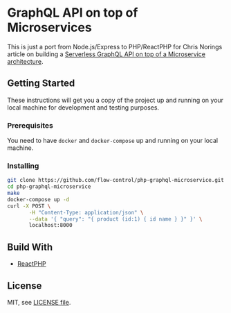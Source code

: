 # GraphQL API on top of Microservices

This is just a port from Node.js/Express to PHP/ReactPHP for Chris Norings article on building a [Serverless GraphQL API on top of a Microservice architecture](https://dev.to/azure/learn-how-you-can-build-a-serverless-graphql-api-on-top-of-a-microservice-architecture-233g).

## Getting Started

These instructions will get you a copy of the project up and running on your local machine for development and testing purposes. 

### Prerequisites

You need to have `docker` and `docker-compose` up and running on your local machine.

### Installing

```bash
git clone https://github.com/flow-control/php-graphql-microservice.git
cd php-graphql-microservice
make
docker-compose up -d
curl -X POST \
       -H "Content-Type: application/json" \
       --data '{ "query": "{ product (id:1) { id name } }" }' \
       localhost:8000
```

## Build With

- [ReactPHP](https://reactphp.org/)

## License

MIT, see [LICENSE file](LICENSE).
